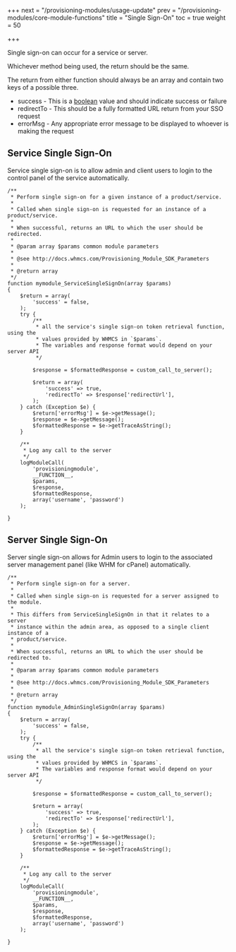 +++
next = "/provisioning-modules/usage-update"
prev = "/provisioning-modules/core-module-functions"
title = "Single Sign-On"
toc = true
weight = 50

+++

Single sign-on can occur for a service or server.

Whichever method being used, the return should be the same.

The return from either function should always be an array and contain two keys of a possible three.

* success - This is a [boolean][boolean-glossary] value and should indicate success or failure
* redirectTo - This should be a fully formatted URL return from your SSO request
* errorMsg - Any appropriate error message to be displayed to whoever is making the request

## Service Single Sign-On <a id="service-sso"></a>

Service single sign-on is to allow admin and client users to login to the control panel of the service automatically.

```
/**
 * Perform single sign-on for a given instance of a product/service.
 *
 * Called when single sign-on is requested for an instance of a product/service.
 *
 * When successful, returns an URL to which the user should be redirected.
 *
 * @param array $params common module parameters
 *
 * @see http://docs.whmcs.com/Provisioning_Module_SDK_Parameters
 *
 * @return array
 */
function mymodule_ServiceSingleSignOn(array $params)
{
	$return = array(
		'success' = false,
	);
	try {
        /**
         * all the service's single sign-on token retrieval function, using the
         * values provided by WHMCS in `$params`.
         * The variables and response format would depend on your server API
         */

        $response = $formattedResponse = custom_call_to_server();

        $return = array(
            'success' => true,
            'redirectTo' => $response['redirectUrl'],
        );
    } catch (Exception $e) {
        $return['errorMsg'] = $e->getMessage();
        $response = $e->getMessage();
        $formattedResponse = $e->getTraceAsString();
    }

    /**
     * Log any call to the server
     */
	logModuleCall(
        'provisioningmodule',
        __FUNCTION__,
        $params,
        $response,
        $formattedResponse,
        array('username', 'password')
    );

}
```

## Server Single Sign-On <a id="server-sso"></a>

Server single sign-on allows for Admin users to login to the associated server management panel (like WHM for cPanel) automatically.

```
/**
 * Perform single sign-on for a server.
 *
 * Called when single sign-on is requested for a server assigned to the module.
 *
 * This differs from ServiceSingleSignOn in that it relates to a server
 * instance within the admin area, as opposed to a single client instance of a
 * product/service.
 *
 * When successful, returns an URL to which the user should be redirected to.
 *
 * @param array $params common module parameters
 *
 * @see http://docs.whmcs.com/Provisioning_Module_SDK_Parameters
 *
 * @return array
 */
function mymodule_AdminSingleSignOn(array $params)
{
	$return = array(
		'success' = false,
	);
	try {
        /**
         * all the service's single sign-on token retrieval function, using the
         * values provided by WHMCS in `$params`.
         * The variables and response format would depend on your server API
         */

        $response = $formattedResponse = custom_call_to_server();

        $return = array(
            'success' => true,
            'redirectTo' => $response['redirectUrl'],
        );
    } catch (Exception $e) {
        $return['errorMsg'] = $e->getMessage();
        $response = $e->getMessage();
        $formattedResponse = $e->getTraceAsString();
    }

    /**
     * Log any call to the server
     */
	logModuleCall(
        'provisioningmodule',
        __FUNCTION__,
        $params,
        $response,
        $formattedResponse,
        array('username', 'password')
    );

}
```

[boolean-glossary]: http://docs.whmcs.com/Glossary#Boolean
